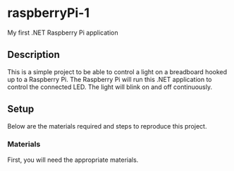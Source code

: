 # raspberryPi-1
My first .NET Raspberry Pi application

## Description
This is a simple project to be able to control a light on a breadboard hooked up to a Raspberry Pi. The Raspberry Pi will run this .NET application to control the connected LED. The light will blink on and off continuously.

## Setup
Below are the materials required and steps to reproduce this project.

### Materials
First, you will need the appropriate materials. 
